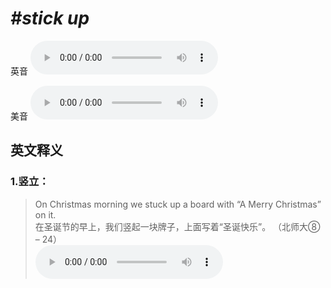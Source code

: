 # ***\#stick up*** 
英音
<audio src="./media/stick up1_AAC.aac" controls="controls"></audio>

美音
<audio src="./media/stick up2_AAC.aac" controls="controls"></audio>



  

英文释义
---
### 1.**竖立：**  

 > On Christmas morning we stuck up a board with “A Merry Christmas” on it.  
 > 在圣诞节的早上，我们竖起一块牌子，上面写着“圣诞快乐”。  （北师大⑧ – 24）  
<audio src="./media/stick-13.aac" controls="controls"></audio>


